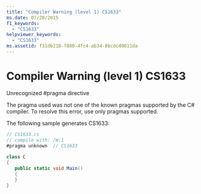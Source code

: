 ```yaml
---
title: "Compiler Warning (level 1) CS1633"
ms.date: 07/20/2015
f1_keywords: 
  - "CS1633"
helpviewer_keywords: 
  - "CS1633"
ms.assetid: f31db218-f880-4fc4-ab34-8bcdc49011da
---
```

# Compiler Warning (level 1) CS1633
Unrecognized #pragma directive  
  
 The pragma used was not one of the known pragmas supported by the C# compiler. To resolve this error, use only pragmas supported.  
  
 The following sample generates CS1633:  
  
```csharp  
// CS1633.cs  
// compile with: /W:1  
#pragma unknown  // CS1633  
  
class C  
{  
   public static void Main()  
   {  
   }  
}  
```

